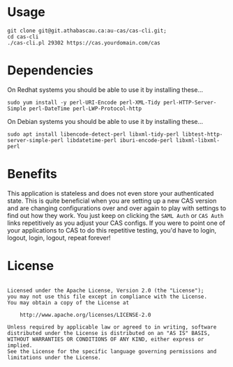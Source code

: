 # Usage

```
git clone git@git.athabascau.ca:au-cas/cas-cli.git;
cd cas-cli
./cas-cli.pl 29302 https://cas.yourdomain.com/cas
```

# Dependencies

On Redhat systems you should be able to use it by installing these...

    sudo yum install -y perl-URI-Encode perl-XML-Tidy perl-HTTP-Server-Simple perl-DateTime perl-LWP-Protocol-http
    
On Debian systems you should be able to use it by installing these...

    sudo apt install libencode-detect-perl libxml-tidy-perl libtest-http-server-simple-perl libdatetime-perl iburi-encode-perl libxml-libxml-perl
    
# Benefits
This application is stateless and does not even store your authenticated state.  This is quite beneficial when you are setting up a new CAS version and are changing configurations over and over again to play with settings to find out how they work.  You just keep on clicking the `SAML Auth` or `CAS Auth` links repetitively as you adjust your CAS configs.  If you were to point one of your applications to CAS to do this repetitive testing, you'd have to login, logout, login, logout, repeat forever!

# License
```Copyright [2018] [Athabasca University IT]

Licensed under the Apache License, Version 2.0 (the "License");
you may not use this file except in compliance with the License.
You may obtain a copy of the License at

    http://www.apache.org/licenses/LICENSE-2.0

Unless required by applicable law or agreed to in writing, software
distributed under the License is distributed on an "AS IS" BASIS,
WITHOUT WARRANTIES OR CONDITIONS OF ANY KIND, either express or implied.
See the License for the specific language governing permissions and
limitations under the License.
```
